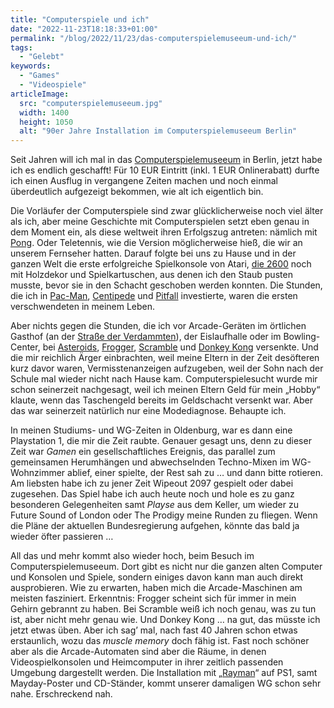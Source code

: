```yaml
---
title: "Computerspiele und ich"
date: "2022-11-23T18:18:33+01:00"
permalink: "/blog/2022/11/23/das-computerspielemuseeum-und-ich/"
tags:
  - "Gelebt"
keywords:
  - "Games"
  - "Videospiele"
articleImage:
  src: "computerspielemuseeum.jpg"
  width: 1400
  height: 1050
  alt: "90er Jahre Installation im Computerspielemuseeum Berlin"
---
```


Seit Jahren will ich mal in das [Computerspielemuseeum](https://www.computerspielemuseum.de/) in Berlin, jetzt habe ich es endlich geschafft! Für 10 EUR Eintritt (inkl. 1 EUR Onlinerabatt) durfte ich einen Ausflug in vergangene Zeiten machen und noch einmal überdeutlich aufgezeigt bekommen, wie alt ich eigentlich bin.

Die Vorläufer der Computerspiele sind zwar glücklicherweise noch viel älter als ich, aber meine Geschichte mit Computerspielen setzt eben genau in dem Moment ein, als diese weltweit ihren Erfolgszug antreten: nämlich mit [Pong](https://de.wikipedia.org/wiki/Pong). Oder Teletennis, wie die Version möglicherweise hieß, die wir an unserem Fernseher hatten. Darauf folgte bei uns zu Hause und in der ganzen Welt die erste erfolgreiche Spielkonsole von Atari, [die 2600](https://de.wikipedia.org/wiki/Atari_2600) noch mit Holzdekor und Spielkartuschen, aus denen ich den Staub pusten musste, bevor sie in den Schacht geschoben werden konnten. Die Stunden, die ich in [Pac-Man](https://de.wikipedia.org/wiki/Pac-Man), [Centipede](https://de.wikipedia.org/wiki/Centipede_(Computerspiel)) und [Pitfall](https://de.wikipedia.org/wiki/Pitfall!) investierte, waren die ersten verschwendeten in meinem Leben. 

Aber nichts gegen die Stunden, die ich vor Arcade-Geräten im örtlichen Gasthof (an der [Straße der Verdammten](https://couchblog.de/blog/2020/03/03/delmenhorst/#%E2%80%9Eauf-der-stra%C3%9Fe-der-verdammten%2C-die-hier-bremer-stra%C3%9Fe-hei%C3%9Ft%E2%80%9C)), der Eislaufhalle oder im Bowling-Center, bei [Asteroids](https://de.wikipedia.org/wiki/Asteroids), [Frogger](https://de.wikipedia.org/wiki/Frogger), [Scramble](https://de.wikipedia.org/wiki/Scramble_(Computerspiel)) und [Donkey Kong](https://de.wikipedia.org/wiki/Donkey_Kong) versenkte. Und die mir reichlich Ärger einbrachten, weil meine Eltern in der Zeit desöfteren kurz davor waren, Vermisstenanzeigen aufzugeben, weil der Sohn nach der Schule mal wieder nicht nach Hause kam. Computerspielesucht wurde mir schon seinerzeit nachgesagt, weil ich meinen Eltern Geld für mein „Hobby“ klaute, wenn das Taschengeld bereits im Geldschacht versenkt war. Aber das war seinerzeit natürlich nur eine Modediagnose. Behaupte ich.

In meinen Studiums- und WG-Zeiten in Oldenburg, war es dann eine Playstation 1, die mir die Zeit raubte. Genauer gesagt uns, denn zu dieser Zeit war _Gamen_ ein gesellschaftliches Ereignis, das parallel zum gemeinsamen Herumhängen und abwechselnden Techno-Mixen im WG-Wohnzimmer ablief, einer spielte, der Rest sah zu … und dann bitte rotieren. Am liebsten habe ich zu jener Zeit Wipeout 2097 gespielt oder dabei zugesehen. Das Spiel habe ich auch heute noch und hole es zu ganz besonderen Gelegenheiten samt _Playse_ aus dem Keller, um wieder zu Future Sound of London oder The Prodigy meine Runden zu fliegen. Wenn die Pläne der aktuellen Bundesregierung aufgehen, könnte das bald ja wieder öfter passieren …

All das und mehr kommt also wieder hoch, beim Besuch im Computerspielemuseeum. Dort gibt es nicht nur die ganzen alten Computer und Konsolen und Spiele, sondern einiges davon kann man auch direkt ausprobieren. Wie zu erwarten, haben mich die Arcade-Maschinen am meisten fasziniert. Erkenntnis: Frogger scheint sich für immer in mein Gehirn gebrannt zu haben. Bei Scramble weiß ich noch genau, was zu tun ist, aber nicht mehr genau wie. Und Donkey Kong … na gut, das müsste ich jetzt etwas üben. Aber ich sag’ mal, nach fast 40 Jahren schon etwas erstaunlich, wozu das _muscle memory_ doch fähig ist. Fast noch schöner aber als die Arcade-Automaten sind aber die Räume, in denen Videospielkonsolen und Heimcomputer in ihrer zeitlich passenden Umgebung dargestellt werden. Die Installation mit „[Rayman](https://de.wikipedia.org/wiki/Rayman)“ auf PS1, samt Mayday-Poster und CD-Ständer, kommt unserer damaligen WG schon sehr nahe. Erschreckend nah.
